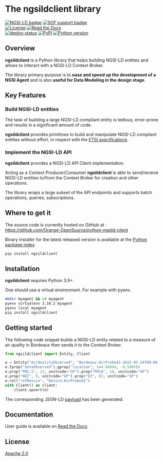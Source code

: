 # The ngsildclient library

[![NGSI-LD badge](https://img.shields.io/badge/NGSI-LD-red.svg)](https://www.etsi.org/deliver/etsi_gs/CIM/001_099/009/01.02.01_60/gs_CIM009v010201p.pdf)
[![SOF support badge](https://nexus.lab.fiware.org/repository/raw/public/badges/stackoverflow/fiware.svg)](http://stackoverflow.com/questions/tagged/fiware)
<br>
[![License](https://img.shields.io/badge/License-Apache%202.0-blue.svg)](https://opensource.org/licenses/Apache-2.0)
[![Read the Docs](https://img.shields.io/readthedocs/ngsildclient)](https://ngsildclient.readthedocs.io/en/latest/index.html)
<br>
[![deploy status](https://github.com/Orange-OpenSource/python-ngsild-client/workflows/CI/badge.svg)](https://github.com/Orange-OpenSource/python-ngsild-client/actions)
[![PyPI](https://img.shields.io/pypi/v/ngsildclient.svg)](https://pypi.org/project/ngsildclient/)
[![Python version](https://img.shields.io/pypi/pyversions/ngsildclient)](https://pypi.org/project/ngsildclient/)


## Overview

 **ngsildclient** is a Python library that helps building NGSI-LD entities and allows to interact with a NGSI-LD Context Broker.

 The library primary purpose is to **ease and speed up the development of a NGSI Agent** and is also **useful for Data Modeling in the design stage**.

## Key Features

### Build NGSI-LD entities

The task of building a large NGSI-LD compliant entity is tedious, error-prone and results in a significant amount of code. 

**ngsildclient** provides primitives to build and manipulate NGSI-LD compliant entities without effort, in respect with the [ETSI specifications](https://www.etsi.org/committee/cim).

### Implement the NGSI-LD API

**ngsildclient** provides a NGSI-LD API Client implementation.

Acting as a Context Producer/Consumer **ngsildclient** is able to send/receive NGSI-LD entities to/from the Context Broker for creation and other operations.

The library wraps a large subset of the API endpoints and supports batch operations, queries, subscriptions.

## Where to get it

The source code is currently hosted on GitHub at :
https://github.com/Orange-OpenSource/python-ngsild-client

Binary installer for the latest released version is available at the [Python
package index](https://pypi.org/project/ngsildclient).

```sh
pip install ngsildclient
```

## Installation

**ngsildclient** requires Python 3.9+.

One should use a virtual environment. For example with pyenv.

```sh
mkdir myagent && cd myagent
pyenv virtualenv 3.10.2 myagent
pyenv local myagent
pip install ngsildclient
```

## Getting started

The following code snippet builds a NGSI-LD entity related to a measure of air quality in Bordeaux then sends it to the Context Broker.

```python
from ngsildclient import Entity, Client

e = Entity("AirQualityObserved", "Bordeaux-AirProbe42-2022-03-24T09:00:00Z")
e.tprop("dateObserved").gprop("location", (44.84044, -0.5805))
e.prop("PM2.5", 12, unitcode="GP").prop("PM10", 18, unitcode="GP")
e.prop("NO2", 8, unitcode="GP").prop("O3", 83, unitcode="GP")
e.rel("refDevice", "Device:AirProbe42")
with Client() as client:
    client.upsert(e)
```

The corresponding JSON-LD [payload](https://github.com/Orange-OpenSource/python-ngsild-client/blob/master/samples/gettingstarted.json) has been generated.

## Documentation

User guide is available on [Read the Docs](https://ngsildclient.readthedocs.io/en/latest/index.html).

## License

[Apache 2.0](LICENSE)
